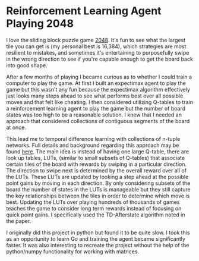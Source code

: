 # Reinforcement Learning Agent Playing 2048

I love the sliding block puzzle game [2048](https://2048game.com/). It's fun to see what the largest tile you can get is (my personal best is 16,384), which strategies are most resilient to mistakes, and sometimes it's entertaining to purposefully swipe in the wrong direction to see if you're capable enough to get the board back into good shape.

After a few months of playing I became curious as to whether I could train a computer to play the game. At first I built an expectimax agent to play the game but this wasn't any fun because the expectimax algorithm effectively just looks many steps ahead to see what performs best over all possible moves and that felt like cheating. I then considered utilizing Q-tables to train a reinforcement learning agent to play the game but the number of board states was too high to be a reasonable solution. I knew that I needed an approach that considered collections of contiguous segments of the board at once. 

This lead me to temporal difference learning with collections of n-tuple networks. Full details and background regarding this approach may be found [here](http://storage.kghost.de/cig_proc/full/paper_88.pdf). The main idea is instead of having one large Q-table, there are look up tables, LUTs, (similar to small subsets of Q-tables) that associate certain tiles of the board with rewards by swiping in a particular direction. The direction to swipe next is determined by the overall reward over all of the LUTs. These LUTs are updated by looking a step ahead at the possible point gains by moving in each direction. By only considering subsets of the board the number of states in the LUTs is manageable but they still capture the key relationships between the tiles in order to determine which move is best. Updating the LUTs over playing hundreds of thousands of games teaches the game to consider long term rewards instead of focusing on quick point gains. I specifically used the TD-Afterstate algorithm noted in the paper.

I originally did this project in python but found it to be quite slow. I took this as an opportunity to learn Go and training the agent became significantly faster. It was also interesting to recreate the project without the help of the python/numpy functionality for working with matrices.

